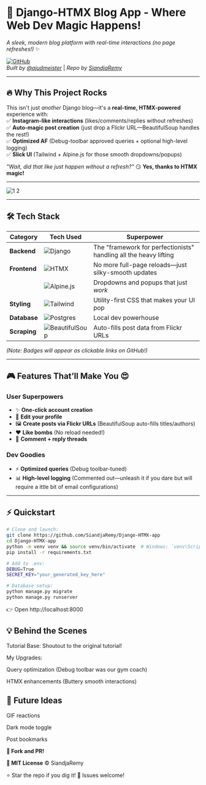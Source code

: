 ﻿# 🚀 Django-HTMX Blog App - Where Web Dev Magic Happens!

_A sleek, modern blog platform with real-time interactions (no page refreshes!)_ ✨

[![GitHub](https://img.shields.io/badge/Repo-Django--HTMX--app-blue?logo=github)](https://github.com/SiandjaRemy/Django-HTMX-app)  
_Built by [@ajudmeister](https://www.instagram.com/ajudmeister/)_ | _Repo by [SiandjaRemy](https://github.com/SiandjaRemy)_

---

## 🔥 **Why This Project Rocks**

This isn't just _another_ Django blog—it's a **real-time, HTMX-powered** experience with:  
✅ **Instagram-like interactions** (likes/comments/replies without refreshes)  
✅ **Auto-magic post creation** (just drop a Flickr URL—BeautifulSoup handles the rest!)  
✅ **Optimized AF** (Debug-toolbar approved queries + optional high-level logging)  
✅ **Slick UI** (Tailwind + Alpine.js for those smooth dropdowns/popups)

_"Wait, did that like just happen without a refresh?"_ 😏 **Yes, thanks to HTMX magic!**

---
![1 2](https://github.com/user-attachments/assets/d8b659c0-fc54-4be6-bf66-ba38ea1c8d90)

---

## 🛠️ **Tech Stack**

| Category     | Tech Used                                                                       | Superpower                                                        |
| ------------ | ------------------------------------------------------------------------------- | ----------------------------------------------------------------- |
| **Backend**  | ![Django](https://img.shields.io/badge/-Django-092E20?logo=django)              | The "framework for perfectionists" handling all the heavy lifting |
| **Frontend** | ![HTMX](https://img.shields.io/badge/-HTMX-FF6600)                              | No more full-page reloads—just silky-smooth updates               |
|              | ![Alpine.js](https://img.shields.io/badge/-Alpine.js-8BC0D0)                    | Dropdowns and popups that just _work_                             |
| **Styling**  | ![Tailwind](https://img.shields.io/badge/-Tailwind_CSS-06B6D4?logo=tailwindcss) | Utility-first CSS that makes your UI pop                          |
| **Database** | ![Postgres](https://img.shields.io/badge/-PostgreSQL-4169E1?logo=postgresql)    | Local dev powerhouse                                              |
| **Scraping** | ![BeautifulSoup](https://img.shields.io/badge/-Beautiful_Soup-4.0-blue)         | Auto-fills post data from Flickr URLs                             |

_(Note: Badges will appear as clickable links on GitHub!)_

---

## 🎮 **Features That’ll Make You 😍**

### **User Superpowers**

- ✨ **One-click account creation**
- 📝 **Edit your profile**
- 🖼️ **Create posts via Flickr URLs** (BeautifulSoup auto-fills titles/authors)
- ❤️ **Like bombs** (No reload needed!)
- 💬 **Comment + reply threads**

### **Dev Goodies**

- ⚡ **Optimized queries** (Debug toolbar-tuned)
- 📊 **High-level logging** (Commented out—unleash it if you dare but will require a ittle bit of email configurations)

---

## ⚡ **Quickstart**

```bash
# Clone and launch:
git clone https://github.com/SiandjaRemy/Django-HTMX-app
cd Django-HTMX-app
python -m venv venv && source venv/bin/activate  # Windows: `venv\Scripts\activate`
pip install -r requirements.txt

# Add to .env:
DEBUG=True
SECRET_KEY="your_generated_key_here"

# Database setup:
python manage.py migrate
python manage.py runserver

```

👉 Open http://localhost:8000

## 💡 Behind the Scenes

Tutorial Base: Shoutout to the original tutorial!

My Upgrades:

Query optimization (Debug toolbar was our gym coach)

HTMX enhancements (Buttery smooth interactions)

## 🚧 Future Ideas

GIF reactions

Dark mode toggle

Post bookmarks

**🔨 Fork and PR!**

**📜 MIT License** © SiandjaRemy

⭐ Star the repo if you dig it!
🐞 Issues welcome!

